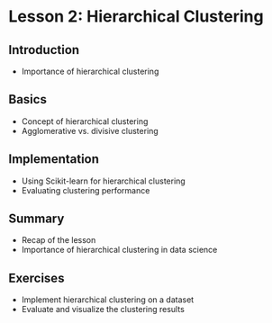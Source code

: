 # Lesson 2: Hierarchical Clustering

## Introduction
- Importance of hierarchical clustering

## Basics
- Concept of hierarchical clustering
- Agglomerative vs. divisive clustering

## Implementation
- Using Scikit-learn for hierarchical clustering
- Evaluating clustering performance

## Summary
- Recap of the lesson
- Importance of hierarchical clustering in data science

## Exercises
- Implement hierarchical clustering on a dataset
- Evaluate and visualize the clustering results
